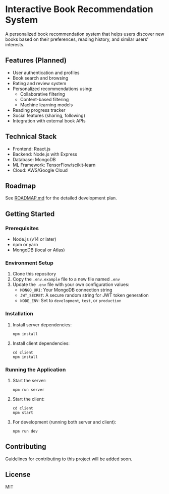 # Interactive Book Recommendation System

A personalized book recommendation system that helps users discover new books based on their preferences, reading history, and similar users' interests.

## Features (Planned)

- User authentication and profiles
- Book search and browsing
- Rating and review system
- Personalized recommendations using:
  - Collaborative filtering
  - Content-based filtering
  - Machine learning models
- Reading progress tracker
- Social features (sharing, following)
- Integration with external book APIs

## Technical Stack

- Frontend: React.js
- Backend: Node.js with Express
- Database: MongoDB
- ML Framework: TensorFlow/scikit-learn
- Cloud: AWS/Google Cloud

## Roadmap

See [ROADMAP.md](ROADMAP.md) for the detailed development plan.

## Getting Started

### Prerequisites
- Node.js (v14 or later)
- npm or yarn
- MongoDB (local or Atlas)

### Environment Setup
1. Clone this repository
2. Copy the `.env.example` file to a new file named `.env`
3. Update the `.env` file with your own configuration values:
   - `MONGO_URI`: Your MongoDB connection string
   - `JWT_SECRET`: A secure random string for JWT token generation
   - `NODE_ENV`: Set to `development`, `test`, or `production`

### Installation
1. Install server dependencies:
   ```
   npm install
   ```
2. Install client dependencies:
   ```
   cd client
   npm install
   ```

### Running the Application
1. Start the server:
   ```
   npm run server
   ```
2. Start the client:
   ```
   cd client
   npm start
   ```
3. For development (running both server and client):
   ```
   npm run dev
   ```

## Contributing

Guidelines for contributing to this project will be added soon.

## License

MIT 